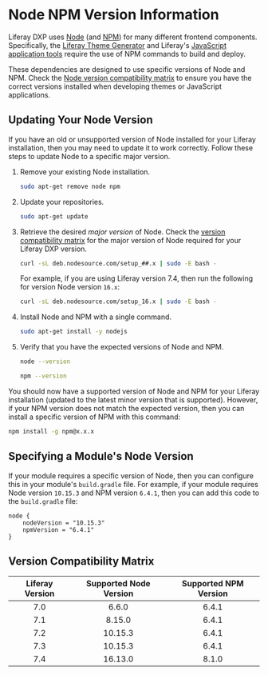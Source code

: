 # Node NPM Version Information

Liferay DXP uses [Node](https://nodejs.org/en/) (and [NPM](https://www.npmjs.com/)) for many different frontend components. Specifically, the [Liferay Theme Generator](../../../site-building/site-appearance/themes/theme-development/getting-started/setting-up-an-environment-and-creating-a-theme.md) and Liferay's [JavaScript application tools](../../developing-a-javascript-application.md) require the use of NPM commands to build and deploy.

These dependencies are designed to use specific versions of Node and NPM. Check the [Node version compatibility matrix](#version-compatibility-matrix) to ensure you have the correct versions installed when developing themes or JavaScript applications.

## Updating Your Node Version

If you have an old or unsupported version of Node installed for your Liferay installation, then you may need to update it to work correctly. Follow these steps to update Node to a specific major version.

1. Remove your existing Node installation.

	```bash
	sudo apt-get remove node npm
	```

1. Update your repositories.

	```bash
	sudo apt-get update
	```

1. Retrieve the desired *major version* of Node. Check the [version compatibility matrix](#version-compatibility-matrix) for the major version of Node required for your Liferay DXP version.

	```bash
	curl -sL deb.nodesource.com/setup_##.x | sudo -E bash -
	```

	For example, if you are using Liferay version 7.4, then run the following for version Node version `16.x`:

	```bash
	curl -sL deb.nodesource.com/setup_16.x | sudo -E bash -
	````

1. Install Node and NPM with a single command.

	```bash
	sudo apt-get install -y nodejs
	````

1. Verify that you have the expected versions of Node and NPM.

	```bash
	node --version
	```

	```bash
	npm --version
	```

You should now have a supported version of Node and NPM for your Liferay installation (updated to the latest minor version that is supported). However, if your NPM version does not match the expected version, then you can install a specific version of NPM with this command:

```bash
npm install -g npm@x.x.x
```

## Specifying a Module's Node Version

If your module requires a specific version of Node, then you can configure this in your module's `build.gradle` file. For example, if your module requires Node version `10.15.3` and NPM version `6.4.1`, then you can add this code to the `build.gradle` file:

```
node {
	nodeVersion = "10.15.3"
	npmVersion = "6.4.1"
}
```

## Version Compatibility Matrix

| **Liferay Version** | **Supported Node Version** | **Supported NPM Version** |
| :---: | :---: | :---: |
| 7.0 | 6.6.0 | 6.4.1 |
| 7.1 | 8.15.0 | 6.4.1 |
| 7.2 | 10.15.3 | 6.4.1 |
| 7.3 | 10.15.3 | 6.4.1 |
| 7.4 | 16.13.0 | 8.1.0 |
